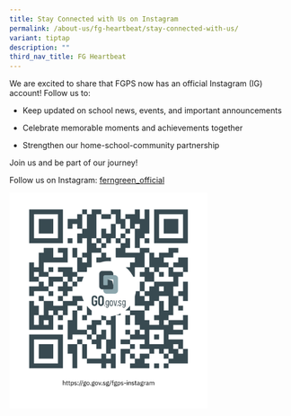 ```yaml
---
title: Stay Connected with Us on Instagram
permalink: /about-us/fg-heartbeat/stay-connected-with-us/
variant: tiptap
description: ""
third_nav_title: FG Heartbeat
---
```

<p>We are excited to share that FGPS now has an official Instagram (IG) account!
Follow us to:</p>
<ul data-tight="true" class="tight">
<li>
<p>Keep updated on school news, events, and important announcements</p>
</li>
<li>
<p>Celebrate memorable moments and achievements together</p>
</li>
<li>
<p>Strengthen our home-school-community partnership</p>
</li>
</ul>
<p>Join us and be part of our journey!</p>
<p>Follow us on Instagram: <a href="https://www.instagram.com/ferngreen_official/" rel="noopener nofollow" target="_blank">ferngreen_official</a>
</p>
<div class="isomer-image-wrapper">
<img style="width: 70%;" height="auto" width="100%" alt="" src="/images/Media/https___go_gov_sg_fgps_instagram.png">
</div>
<p></p>